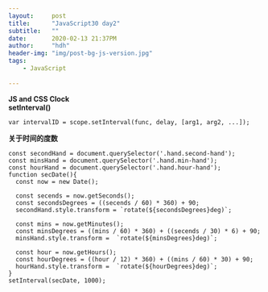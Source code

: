 ```yaml
---
layout:     post
title:      "JavaScript30 day2"
subtitle:   ""
date:       2020-02-13 21:37PM
author:     "hdh"
header-img: "img/post-bg-js-version.jpg"
tags:
    - JavaScript
  
---
```



**JS and CSS Clock**  
**setInterval()**  
    
    var intervalID = scope.setInterval(func, delay, [arg1, arg2, ...]);  

**关于时间的度数**  
  
    const secondHand = document.querySelector('.hand.second-hand');
    const minsHand = document.querySelector('.hand.min-hand');
    const hourHand = document.querySelector('.hand.hour-hand');
    function secDate(){
      const now = new Date();

      const secends = now.getSeconds();
      const secondsDegrees = ((secends / 60) * 360) + 90;
      secondHand.style.transform = `rotate(${secondsDegrees}deg)`;
      
      const mins = now.getMinutes();
      const minsDegrees = ((mins / 60) * 360) + ((secends / 30) * 6) + 90;
      minsHand.style.transform =  `rotate(${minsDegrees}deg)`;

      const hour = now.getHours();
      const hourDegrees = ((hour / 12) * 360) + ((mins / 60) * 30) + 90; 
      hourHand.style.transform =  `rotate(${hourDegrees}deg)`;
    }
    setInterval(secDate, 1000);
    
    


